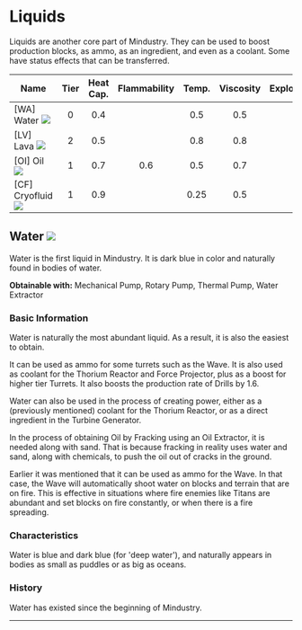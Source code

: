 # Liquids

Liquids are another core part of Mindustry. They can be used to boost production blocks, as ammo, as an ingredient, and even as a coolant. Some have status effects that can be transferred.

| Name                                                  | Tier | Heat Cap. | Flammability | Temp. | Viscosity | Explosiveness | Stat. Effect | Color   |
|-------------------------------------------------------|:----:|:---------:|:------------:|:-----:|:---------:|:-------------:|--------------|---------|
| [WA] Water <img id="spr" src="../img/water.png">    | 0    | 0.4       |              | 0.5   | 0.5       |               | N/A          | #486acd |
| [LV] Lava <img id="spr" src="../img/lava.png">      | 2    | 0.5       |              | 0.8   | 0.8       |               | Melting      | #e37341 |
| [OI] Oil <img id="spr" src="../img/oil.png">        | 1    | 0.7       | 0.6          | 0.5   | 0.7       | 0.6           | Tarred       | #313131 |
| [CF] Cryofluid <img id="spr" src="../img/cryo.png"> | 1    | 0.9       |              | 0.25  | 0.5       |               | Freezing     | #87ceeb |

## Water <img id="ind" src="../img/water.png">

Water is the first liquid in Mindustry. It is dark blue in color and naturally found in bodies of water.

**Obtainable with:** Mechanical Pump, Rotary Pump, Thermal Pump, Water Extractor

### Basic Information

Water is naturally the most abundant liquid. As a result, it is also the easiest to obtain. 

It can be used as ammo for some turrets such as the Wave. It is also used as coolant for the Thorium Reactor and Force Projector, plus as a boost for higher tier Turrets. It also boosts the production rate of Drills by 1.6.

Water can also be used in the process of creating power, either as a (previously mentioned) coolant for the Thorium Reactor, or as a direct ingredient in the Turbine Generator.

In the process of obtaining Oil by Fracking using an Oil Extractor, it is needed along with sand. That is because fracking in reality uses water and sand, along with chemicals, to push the oil out of cracks in the ground.

Earlier it was mentioned that it can be used as ammo for the Wave. In that case, the Wave will automatically shoot water on blocks and terrain that are on fire. This is effective in situations where fire enemies like Titans are abundant and set blocks on fire constantly, or when there is a fire spreading.

### Characteristics

Water is blue and dark blue (for 'deep water'), and naturally appears in bodies as small as puddles or as big as oceans.

### History

Water has existed since the beginning of Mindustry.

<hr>